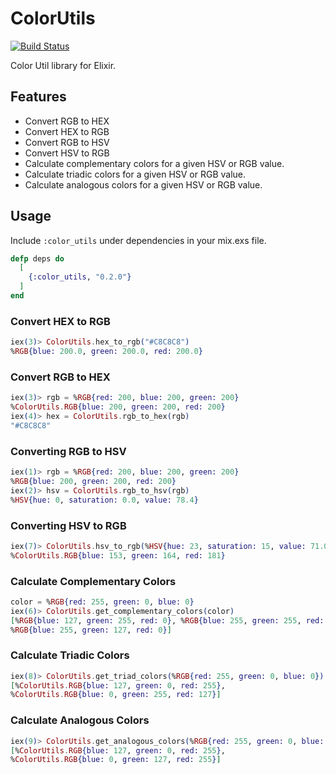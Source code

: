 ColorUtils
==========

[![Build Status](https://travis-ci.org/barakyo/color_utils.svg?branch=master)](https://travis-ci.org/barakyo/color_utils)

Color Util library for Elixir.

## Features ##
* Convert RGB to HEX
* Convert HEX to RGB
* Convert RGB to HSV
* Convert HSV to RGB
* Calculate complementary colors for a given HSV or RGB value.
* Calculate triadic colors for a given HSV or RGB value.
* Calculate analogous colors for a given HSV or RGB value.


## Usage ##

Include `:color_utils` under dependencies in your mix.exs file.

```elixir
defp deps do
  [
    {:color_utils, "0.2.0"}
  ]
end
```

### Convert HEX to RGB ###

```elixir
iex(3)> ColorUtils.hex_to_rgb("#C8C8C8")
%RGB{blue: 200.0, green: 200.0, red: 200.0}
```

### Convert RGB to HEX ###

```elixir
iex(3)> rgb = %RGB{red: 200, blue: 200, green: 200}
%ColorUtils.RGB{blue: 200, green: 200, red: 200}
iex(4)> hex = ColorUtils.rgb_to_hex(rgb)
"#C8C8C8"
```

### Converting RGB to HSV ###

```elixir
iex(1)> rgb = %RGB{red: 200, blue: 200, green: 200}
%RGB{blue: 200, green: 200, red: 200}
iex(2)> hsv = ColorUtils.rgb_to_hsv(rgb)
%HSV{hue: 0, saturation: 0.0, value: 78.4}
```

### Converting HSV to RGB ###

```elixir
iex(7)> ColorUtils.hsv_to_rgb(%HSV{hue: 23, saturation: 15, value: 71.0})
%ColorUtils.RGB{blue: 153, green: 164, red: 181}
```

### Calculate Complementary Colors ###

```elixir
color = %RGB{red: 255, green: 0, blue: 0}
iex(6)> ColorUtils.get_complementary_colors(color)
[%RGB{blue: 127, green: 255, red: 0}, %RGB{blue: 255, green: 255, red: 0},
%RGB{blue: 255, green: 127, red: 0}]
```

### Calculate Triadic Colors ###

```elixir
iex(8)> ColorUtils.get_triad_colors(%RGB{red: 255, green: 0, blue: 0})
[%ColorUtils.RGB{blue: 127, green: 0, red: 255},
%ColorUtils.RGB{blue: 0, green: 255, red: 127}]
```

### Calculate Analogous Colors ###

```elixir
iex(9)> ColorUtils.get_analogous_colors(%RGB{red: 255, green: 0, blue: 0})
[%ColorUtils.RGB{blue: 127, green: 0, red: 255},
%ColorUtils.RGB{blue: 0, green: 127, red: 255}]
```

